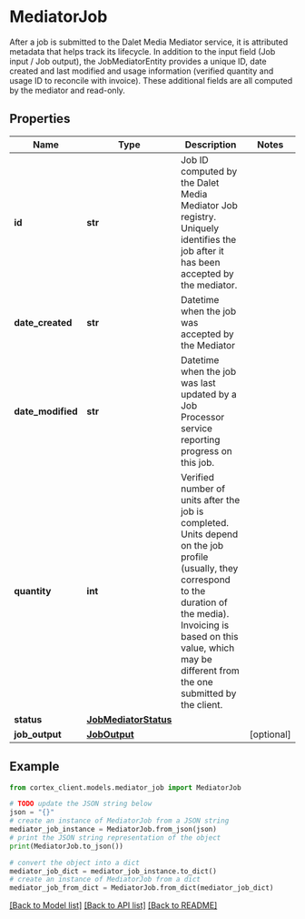 # MediatorJob

After a job is submitted to the Dalet Media Mediator service, it is attributed metadata that helps track its lifecycle.  In addition to the input field (Job input / Job output), the JobMediatorEntity provides a unique ID, date created and last modified and usage information (verified quantity and usage ID to reconcile with invoice).  These additional fields are all computed by the mediator and read-only.

## Properties

Name | Type | Description | Notes
------------ | ------------- | ------------- | -------------
**id** | **str** | Job ID computed by the Dalet Media Mediator Job registry.  Uniquely identifies the job after it has been accepted by the mediator. | 
**date_created** | **str** | Datetime when the job was accepted by the Mediator | 
**date_modified** | **str** | Datetime when the job was last updated by a Job Processor service reporting progress on this job. | 
**quantity** | **int** | Verified number of units after the job is completed.  Units depend on the job profile (usually, they correspond to the duration of the media).  Invoicing is based on this value, which may be different from the one submitted by the client. | 
**status** | [**JobMediatorStatus**](JobMediatorStatus.md) |  | 
**job_output** | [**JobOutput**](JobOutput.md) |  | [optional] 

## Example

```python
from cortex_client.models.mediator_job import MediatorJob

# TODO update the JSON string below
json = "{}"
# create an instance of MediatorJob from a JSON string
mediator_job_instance = MediatorJob.from_json(json)
# print the JSON string representation of the object
print(MediatorJob.to_json())

# convert the object into a dict
mediator_job_dict = mediator_job_instance.to_dict()
# create an instance of MediatorJob from a dict
mediator_job_from_dict = MediatorJob.from_dict(mediator_job_dict)
```
[[Back to Model list]](../README.md#documentation-for-models) [[Back to API list]](../README.md#documentation-for-api-endpoints) [[Back to README]](../README.md)


